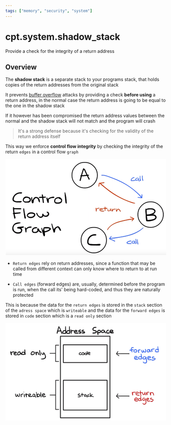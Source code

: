 ```yaml
---
tags: ["memory", "security", "system"]
---
```


# cpt.system.shadow_stack

Provide a check for the integrity of a return address

## Overview

The **shadow stack** is a separate stack to your programs
stack, that holds copies of the return addresses from
the original stack

It prevents [buffer overflow](./b3a1.md) attacks by providing a
check **before using** a return address, in the normal
case the return address is going to be equal to the
one in the shadow stack

If it however has been compromised the return address
values between the normal and the shadow stack will
not match and the program will crash

> It's a strong defense because it's checking for the
> validity of the return address itself

This way we enforce **control flow integrity** by
checking the integrity of the return `edges` in a
control flow `graph`

![The control flow grahp diagram](./assets/control_flow_graph.png) 

- `Return edges` rely on return addresses, since a function
  that may be called from different context can only
  know where to return to at run time

- `Call edges` (forward edges) are, usually, determined before 
  the program is run, when the call its' being hard-coded, and 
  thus they are naturally protected

This is because the data for the `return edges` is stored in 
the `stack` section of the `adress space` which is `writeable` and the
data for the `forward edges` is stored in `code` section which is
a `read only` section

![Adress space diagram with control flow edges store info](./assets/adress_space_diagram.png) 
